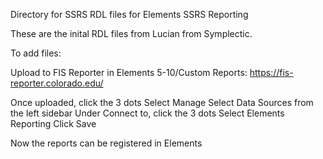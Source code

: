Directory for SSRS RDL files for Elements SSRS Reporting

These are the inital RDL files from Lucian from Symplectic.

To add files:

Upload to FIS Reporter in Elements 5-10/Custom Reports:
https://fis-reporter.colorado.edu/

Once uploaded, click the 3 dots
Select Manage
Select Data Sources from the left sidebar
Under Connect to, click the 3 dots
Select Elements Reporting
Click Save

Now the reports can be registered in Elements

